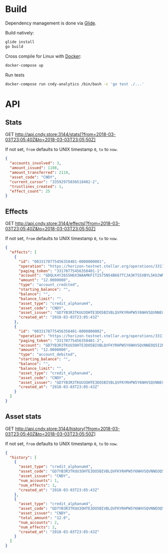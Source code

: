 # Build

Dependency management is done via [Glide](https://glide.sh).

Build natively:

```bash
glide install
go build
```

Cross compile for Linux with [Docker](https://docker.com/):

```bash
docker-compose up
```

Run tests

```bash
docker-compose run cndy-analytics /bin/bash -c 'go test ./...'
```


# API

## Stats

GET http://api.cndy.store:3144/stats[?from=2018-03-03T23:05:40Z&to=2018-03-03T23:05:50Z]

If not set, `from` defaults to UNIX timestamp `0`, `to` to `now`.

```json
{
  "accounts_involved": 3,
  "amount_issued": 1108,
  "amount_transferred": 2119,
  "asset_code": "CNDY",
  "current_cursor": "33592975036518402-2",
  "trustlines_created": 1,
  "effect_count": 25
}
```

## Effects

GET http://api.cndy.store:3144/effects[?from=2018-03-03T23:05:40Z&to=2018-03-03T23:05:50Z]

If not set, `from` defaults to UNIX timestamp `0`, `to` to `now`.

```json
{
  "effects": [
    {
      "id": "0033170775456358401-0000000001",
      "operation": "https://horizon-testnet.stellar.org/operations/33170775456358401",
      "paging_token": "33170775456358401-1",
      "account": "GDQLK4Y26S5H6X3WAAMKFIT2575N54B667TCJA3KTS5XBYL5KUJWMFRM",
      "amount": "12.0000000",
      "type": "account_credited",
      "starting_balance": "",
      "balance": "",
      "balance_limit": "",
      "asset_type": "credit_alphanum4",
      "asset_code": "CNDY",
      "asset_issuer": "GD7YB3R3TKUU3OHTE3DO5BIVBLQVFKYRHPW5Y6NHVSQVNNEOQ5I2RKLU",
      "created_at": "2018-03-03T23:05:43Z"
    },
    {
      "id": "0033170775456358401-0000000002",
      "operation": "https://horizon-testnet.stellar.org/operations/33170775456358401",
      "paging_token": "33170775456358401-2",
      "account": "GD7YB3R3TKUU3OHTE3DO5BIVBLQVFKYRHPW5Y6NHVSQVNNEOQ5I2RKLU",
      "amount": "12.0000000",
      "type": "account_debited",
      "starting_balance": "",
      "balance": "",
      "balance_limit": "",
      "asset_type": "credit_alphanum4",
      "asset_code": "CNDY",
      "asset_issuer": "GD7YB3R3TKUU3OHTE3DO5BIVBLQVFKYRHPW5Y6NHVSQVNNEOQ5I2RKLU",
      "created_at": "2018-03-03T23:05:43Z"
    }
  ]
}
```

## Asset stats

GET http://api.cndy.store:3144/history[?from=2018-03-03T23:05:40Z&to=2018-03-03T23:05:50Z]

If not set, `from` defaults to UNIX timestamp `0`, `to` to `now`.

```json
{
  "history": [
    {
      "asset_type": "credit_alphanum4",
      "asset_code": "GD7YB3R3TKUU3OHTE3DO5BIVBLQVFKYRHPW5Y6NHVSQVNNEOQ5I2RKLU",
      "asset_issuer": "CNDY",
      "num_accounts": 1,
      "num_effects": 1,
      "created_at": "2018-03-03T23:05:43Z"
    },
    {
      "asset_type": "credit_alphanum4",
      "asset_code": "GD7YB3R3TKUU3OHTE3DO5BIVBLQVFKYRHPW5Y6NHVSQVNNEOQ5I2RKLU",
      "asset_issuer": "CNDY",
      "total_amount": "12.0",
      "num_accounts": 2,
      "num_effects": 2,
      "created_at": "2018-03-03T23:05:43Z"
    }
  ]
}
```
